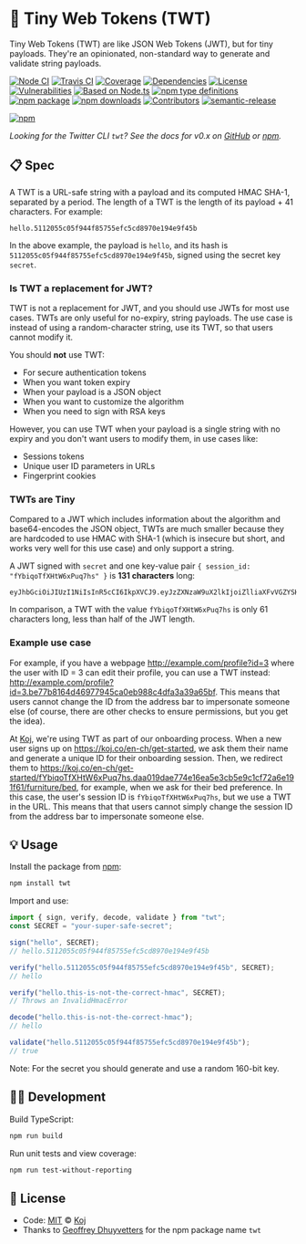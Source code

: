 # 🤏 Tiny Web Tokens (TWT)

Tiny Web Tokens (TWT) are like JSON Web Tokens (JWT), but for tiny payloads. They're an opinionated, non-standard way to generate and validate string payloads.

[![Node CI](https://img.shields.io/github/workflow/status/koj-co/twt/Node%20CI?label=GitHub%20CI&logo=github)](https://github.com/koj-co/twt/actions)
[![Travis CI](https://img.shields.io/travis/koj-co/twt?label=Travis%20CI&logo=travis%20ci&logoColor=%23fff)](https://travis-ci.org/koj-co/twt)
[![Coverage](https://coveralls.io/repos/github/koj-co/twt/badge.svg?branch=master&v=2)](https://coveralls.io/github/koj-co/twt?branch=master)
[![Dependencies](https://img.shields.io/librariesio/release/npm/twt)](https://libraries.io/npm/twt)
[![License](https://img.shields.io/npm/l/twt)](https://github.com/koj-co/twt/blob/master/LICENSE)
[![Vulnerabilities](https://img.shields.io/snyk/vulnerabilities/npm/twt.svg)](https://snyk.io/test/npm/twt)
[![Based on Node.ts](https://img.shields.io/badge/based%20on-node.ts-brightgreen)](https://github.com/AnandChowdhary/node.ts)
[![npm type definitions](https://img.shields.io/npm/types/twt.svg)](https://unpkg.com/browse/twt/dist/index.d.ts)
[![npm package](https://img.shields.io/npm/v/twt.svg)](https://www.npmjs.com/package/node.ts)
[![npm downloads](https://img.shields.io/npm/dw/twt)](https://www.npmjs.com/package/node.ts)
[![Contributors](https://img.shields.io/github/contributors/koj-co/twt)](https://github.com/koj-co/twt/graphs/contributors)
[![semantic-release](https://img.shields.io/badge/%20%20%F0%9F%93%A6%F0%9F%9A%80-semantic--release-e10079.svg)](https://github.com/semantic-release/semantic-release)

[![npm](https://nodei.co/npm/twt.png)](https://www.npmjs.com/package/twt)

_Looking for the Twitter CLI `twt`? See the docs for v0.x on [GitHub](https://github.com/geoffreydhuyvetters/twt) or [npm](https://www.npmjs.com/package/twt/v/0.10.4)._

## 📋 Spec

A TWT is a URL-safe string with a payload and its computed HMAC SHA-1, separated by a period. The length of a TWT is the length of its payload + 41 characters. For example:

```
hello.5112055c05f944f85755efc5cd8970e194e9f45b
```

In the above example, the payload is `hello`, and its hash is `5112055c05f944f85755efc5cd8970e194e9f45b`, signed using the secret key `secret`.

### Is TWT a replacement for JWT?

TWT is not a replacement for JWT, and you should use JWTs for most use cases. TWTs are only useful for no-expiry, string payloads. The use case is instead of using a random-character string, use its TWT, so that users cannot modify it.

You should **not** use TWT:

- For secure authentication tokens
- When you want token expiry
- When your payload is a JSON object
- When you want to customize the algorithm
- When you need to sign with RSA keys

However, you can use TWT when your payload is a single string with no expiry and you don't want users to modify them, in use cases like:

- Sessions tokens
- Unique user ID parameters in URLs
- Fingerprint cookies

### TWTs are Tiny

Compared to a JWT which includes information about the algorithm and base64-encodes the JSON object, TWTs are much smaller because they are hardcoded to use HMAC with SHA-1 (which is insecure but short, and works very well for this use case) and only support a string.

A JWT signed with `secret` and one key-value pair `{ session_id: "fYbiqoTfXHtW6xPuq7hs" }` is **131 characters** long:

```
eyJhbGciOiJIUzI1NiIsInR5cCI6IkpXVCJ9.eyJzZXNzaW9uX2lkIjoiZlliaXFvVGZYSHRXNnhQdXE3aHMifQ.vrMGzUZ7qt4KXbBRG9VAVlVRGFLXTXYs0cAjQJpSc4s
```

In comparison, a TWT with the value `fYbiqoTfXHtW6xPuq7hs` is only 61 characters long, less than half of the JWT length.

### Example use case

For example, if you have a webpage http://example.com/profile?id=3 where the user with ID = 3 can edit their profile, you can use a TWT instead: http://example.com/profile?id=3.be77b8164d46977945ca0eb988c4dfa3a39a65bf. This means that users cannot change the ID from the address bar to impersonate someone else (of course, there are other checks to ensure permissions, but you get the idea).

At [Koj](https://koj.co), we're using TWT as part of our onboarding process. When a new user signs up on https://koj.co/en-ch/get-started, we ask them their name and generate a unique ID for their onboarding session. Then, we redirect them to https://koj.co/en-ch/get-started/fYbiqoTfXHtW6xPuq7hs.daa019dae774e16ea5e3cb5e9c1cf72a6e191f61/furniture/bed, for example, when we ask for their bed preference. In this case, the user's session ID is `fYbiqoTfXHtW6xPuq7hs`, but we use a TWT in the URL. This means that that users cannot simply change the session ID from the address bar to impersonate someone else.

## 💡 Usage

Install the package from [npm](https://www.npmjs.com/package/twt):

```bash
npm install twt
```

Import and use:

```ts
import { sign, verify, decode, validate } from "twt";
const SECRET = "your-super-safe-secret";

sign("hello", SECRET);
// hello.5112055c05f944f85755efc5cd8970e194e9f45b

verify("hello.5112055c05f944f85755efc5cd8970e194e9f45b", SECRET);
// hello

verify("hello.this-is-not-the-correct-hmac", SECRET);
// Throws an InvalidHmacError

decode("hello.this-is-not-the-correct-hmac");
// hello

validate("hello.5112055c05f944f85755efc5cd8970e194e9f45b");
// true
```

Note: For the secret you should generate and use a random 160-bit key. 

## 👩‍💻 Development

Build TypeScript:

```bash
npm run build
```

Run unit tests and view coverage:

```bash
npm run test-without-reporting
```

## 📄 License

- Code: [MIT](./LICENSE) © [Koj](https://koj.co)
- Thanks to [Geoffrey Dhuyvetters](https://github.com/geoffreydhuyvetters) for the npm package name `twt`
